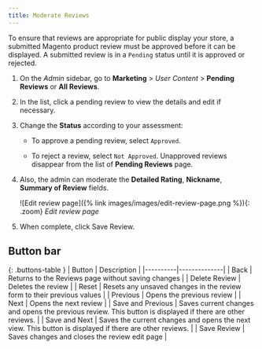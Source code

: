 ```yaml
---
title: Moderate Reviews
---
```


To ensure that reviews are appropriate for public display your store, a submitted Magento product review must be approved before it can be displayed. A submitted review is in a `Pending` status until it is approved or rejected.

1. On the _Admin_ sidebar, go to **Marketing** > _User Content_ > **Pending Reviews** or **All Reviews**.

1. In the list, click a pending review to view the details and edit if necessary.

1. Change the **Status** according to your assessment:

   - To approve a pending review, select `Approved`.

   - To reject a review, select `Not Approved`. Unapproved reviews disappear from the list of **Pending Reviews** page.

1. Also, the admin can moderate the **Detailed Rating**, **Nickname**, **Summary of Review** fields.

   ![Edit review page]({% link images/images/edit-review-page.png %}){: .zoom}
   _Edit review page_

1. When complete, click <span class="btn">Save Review</span>.

## Button bar

{: .buttons-table }
| Button   | Description  |
|----------|--------------|
| <span class="btn">Back</span> | Returns to the Reviews page without saving changes |
| <span class="btn">Delete Review</span> | Deletes the review |
| <span class="btn">Reset</span> | Resets any unsaved changes in the review form to their previous values |
| <span class="btn">Previous</span> | Opens the previous review |
| <span class="btn">Next</span> | Opens the next review |
| <span class="btn">Save and Previous</span> | Saves current changes and opens the previous review. This button is displayed if there are other reviews. |
| <span class="btn">Save and Next</span> | Saves the current changes and opens the next view. This button is displayed if there are other reviews. |
| <span class="btn">Save Review</span> | Saves changes and closes the review edit page |

